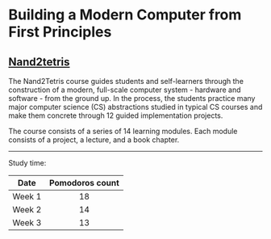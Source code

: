 # Building a Modern Computer from First Principles

## [Nand2tetris](http://nand2tetris.org)

The Nand2Tetris course guides students and self-learners through the construction of a modern, full-scale computer system - hardware and software - from the ground up. In the process, the students practice many major computer science (CS) abstractions studied in typical CS courses and make them concrete through 12 guided implementation projects.

The course consists of a series of 14 learning modules. Each module consists of a project, a lecture, and a book chapter.

___
Study time:

| Date   | Pomodoros count |
| ------ |:---------------:|
| Week 1 | 18              |
| Week 2 | 14              |
| Week 3 | 13              |
